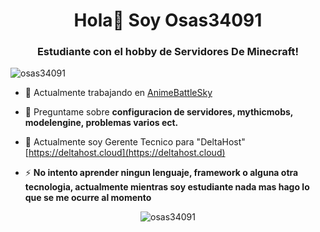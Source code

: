 <h1 align="center">Hola👋 Soy Osas34091</h1>
<h3 align="center">Estudiante con el hobby de Servidores De Minecraft!</h3>

<p align="left"> <img src="https://komarev.com/ghpvc/?username=osas34091&label=Profile%20views&color=0e75b6&style=flat" alt="osas34091" /> </p>

- 🔭 Actualmente trabajando en [AnimeBattleSky](mc.animeskybattle.com)

- 💬 Preguntame sobre **configuracion de servidores, mythicmobs, modelengine, problemas varios ect.**

- 📝 Actualmente soy Gerente Tecnico para "DeltaHost" [https://deltahost.cloud](https://deltahost.cloud)

- ⚡ **No intento aprender ningun lenguaje, framework o alguna otra tecnologia, actualmente mientras soy estudiante nada mas hago lo que se me ocurre al momento**

<p align="left">
</p>

<p align="center"><img align="center" src="https://github-readme-streak-stats.herokuapp.com/?user=osas34091&" alt="osas34091" /></p>
